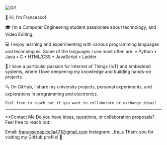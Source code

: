 ![Gif](https://media4.giphy.com/media/v1.Y2lkPTc5MGI3NjExd2owdzRpeWhucW5rYzQ0bzE1M2ltdHJhemxwYjFjNDhqMTU4bDI3bSZlcD12MV9pbnRlcm5hbF9naWZfYnlfaWQmY3Q9Zw/blSTtZehjAZ8I/giphy.gif)

👋 Hi, I’m Francesco!

🎓 I’m a Computer Engineering student passionate about technology, and Video Editing.

💻 I enjoy learning and experimenting with various programming languages and technologies. Some of the languages I use most often are:
    •    Python
    •    Java
    •    C
    •    HTML/CSS
    •    JavaScript
    •    Ladder
    
🚀 I have a particular passion for Internet of Things (IoT) and embedded systems, where I love deepening my knowledge and building hands-on projects.

🔍 On GitHub, I share my university projects, personal experiments, and explorations in programming and electronics.

    Feel free to reach out if you want to collaborate or exchange ideas!


---
**Contact Me
Do you have ideas, questions, or collaboration proposals? Feel free to reach out:

Email: [francescoapicella471@gmail.com](mailto:francescoapicella471@gmail.com)
Instagram: _fra_a
Thank you for visiting my GitHub profile! 🚀
